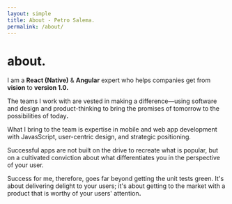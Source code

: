 ```yaml
---
layout: simple
title: About - Petro Salema.
permalink: /about/
---
```


<style>
body#simple::before {
  z-index: -1;
  opacity: 0.9;
  content: '';
  display: block;
  position: fixed;
  top: 50px;
  right: 50px;
  width: 100%;
  height: 100%;
  background-size: auto 150%;
  background-repeat: no-repeat;
  background-position: right top;
  background-image: url(../static/portrait5.png);
  transition: background-size .2s ease;
  -webkit-filter: contrast(0.7);
     -moz-filter: contrast(0.7);
          filter: contrast(0.7);
}
</style>

<h1>about<b>.</b></h1>

I am a <strong>React (Native)</strong> &amp; <strong>Angular</strong> expert who
helps companies get from <strong>vision</strong> to <strong>version
1.0</strong><b>.</b>

The teams I work with are vested in making a difference&mdash;using software and
design and product-thinking to bring the promises of tomorrow to the
possibilities of today<b>.</b>

What I bring to the team is expertise in mobile and web app development with
JavasScript, user-centric design, and strategic positioning.
    
Successful apps are not built on the drive to recreate what is popular, but on a
cultivated conviction about what differentiates you in the perspective of your
user.

Success for me, therefore, goes far beyond getting the unit tests green.
It's about delivering delight to your users; it's about getting to the market
with a product that is worthy of your users' attention<b>.</b>

<!--

&bull;

I believe that:

<strong>Vision is essential<b>:</b></strong>
The future you can imagine is the future you work towards<b>.</b> This is true
for your products and company, so always
<a href="/talks/dream-big-think-small">dream big, think small</a><b>.</b>

<strong>Beauty is fundamental</strong><b>:</b>
It is not functional if it does not delight and inspire<b>.</b> It is more than
having the unit test past and choosing a modern design aethetic

<strong>Code is strategic</strong><b>:</b>

Empathy is the great differentiator.

-->

<!--
[Practice Bird by phonicscore](./work/practice-bird)
[Challenges by Everjoin](./work/everjoin-challenges)
[CMS by Gentics](./work/cms)
[Aloha Editor by Gentics](./work/aloha-editor)
-->
